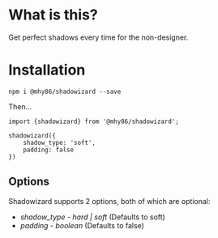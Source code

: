 # What is this?

Get perfect shadows every time for the non-designer.

# Installation

`npm i @mhy86/shadowizard --save `

Then...

```
import {shadowizard} from '@mhy86/shadowizard';

shadowizard({
    shadow_type: 'soft',
    padding: false
})
```

## Options

Shadowizard supports 2 options, both of which are optional:

* *shadow_type* - _hard | soft_ (Defaults to soft)
* *padding* - _boolean_ (Defaults to false)
